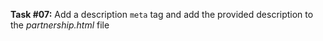 **Task #07:** Add a description `meta` tag and add the provided description to the *partnership.html* file